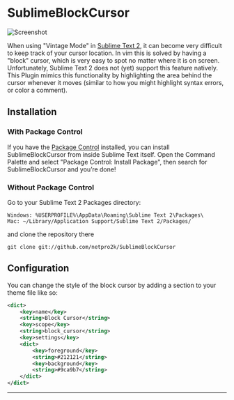 # SublimeBlockCursor #

![Screenshot](http://f.cl.ly/items/42131K2X1h0j0P2m1O2B/Screen%20Shot%202011-12-02%20at%202.36.54%20AM.png)

When using "Vintage Mode" in [Sublime Text 2][sublime], it can become very difficult to keep track of your cursor location. In vim this is solved by having a "block" cursor, which is very easy to spot no matter where it is on screen. Unfortunately, Sublime Text 2 does not (yet) support this feature natively. This Plugin mimics this functionality by highlighting the area behind the cursor whenever it moves (similar to how you might highlight syntax errors, or color a comment).

## Installation ##

### With Package Control ###

If you have the [Package Control][package_control] installed, you can install SublimeBlockCursor from inside Sublime Text itself. Open the Command Palette and select "Package Control: Install Package", then search for SublimeBlockCursor and you’re done!

### Without Package Control ###

Go to your Sublime Text 2 Packages directory:

	Windows: %USERPROFILE%\AppData\Roaming\Sublime Text 2\Packages\
	Mac: ~/Library/Application Support/Sublime Text 2/Packages/	

and clone the repository there
	
	git clone git://github.com/netpro2k/SublimeBlockCursor


## Configuration ##

You can change the style of the block cursor by adding a section to your theme file like so:

```xml
<dict>
	<key>name</key>
	<string>Block Cursor</string>
	<key>scope</key>
	<string>block_cursor</string>
	<key>settings</key>
	<dict>
		<key>foreground</key>
		<string>#212121</string>
		<key>background</key>
		<string>#9ca9b7</string>
	</dict>
</dict>
```

---------

[sublime]: http://www.sublimetext.com/2
[package_control]: http://wbond.net/sublime_packages/package_control
